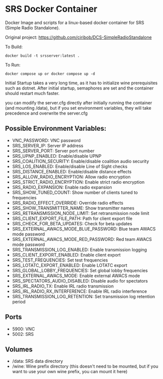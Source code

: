 # SRS Docker Container
Docker Image and scripts for a linux-based docker container for SRS (Simple Radio Standalone).

Original project: https://github.com/ciribob/DCS-SimpleRadioStandalone

To Build:

```
docker build -t srsserver:latest .
```

To Run:
```
docker compose up or docker compose up -d
```

Initial Startup takes a very long time, as it has to initialize wine prerequisites such as dotnet. After initial startup, semaphores are set and the container should restart much faster.

you can modify the server.cfg directly after initially running the container (and mounting /data), but if you set environment variables, they will take precedence and overwrite the server.cfg

## Possible Environment Variables:
- VNC_PASSWORD: VNC password
- SRS_SERVER_IP: Server IP address
- SRS_SERVER_PORT: Server port number
- SRS_UPNP_ENABLED: Enable/disable UPNP
- SRS_COALITION_SECURITY: Enable/disable coalition audio security
- SRS_LOS_ENABLED: Enable/disable Line of Sight checks
- SRS_DISTANCE_ENABLED: Enable/disable distance effects
- SRS_ALLOW_RADIO_ENCRYPTION: Allow radio encryption
- SRS_STRICT_RADIO_ENCRYPTION: Enable strict radio encryption
- SRS_RADIO_EXPANSION: Enable radio expansion
- SRS_SHOW_TUNED_COUNT: Show number of clients tuned to frequencies
- SRS_RADIO_EFFECT_OVERRIDE: Override radio effects
- SRS_SHOW_TRANSMITTER_NAME: Show transmitter names
- SRS_RETRANSMISSION_NODE_LIMIT: Set retransmission node limit
- SRS_CLIENT_EXPORT_FILE_PATH: Path for client export file
- SRS_CHECK_FOR_BETA_UPDATES: Check for beta updates
- SRS_EXTERNAL_AWACS_MODE_BLUE_PASSWORD: Blue team AWACS mode password
- SRS_EXTERNAL_AWACS_MODE_RED_PASSWORD: Red team AWACS mode password
- SRS_TRANSMISSION_LOG_ENABLED: Enable transmission logging
- SRS_CLIENT_EXPORT_ENABLED: Enable client export
- SRS_TEST_FREQUENCIES: Set test frequencies
- SRS_LOTATC_EXPORT_ENABLED: Enable LOTATC export
- SRS_GLOBAL_LOBBY_FREQUENCIES: Set global lobby frequencies
- SRS_EXTERNAL_AWACS_MODE: Enable external AWACS mode
- SRS_SPECTATORS_AUDIO_DISABLED: Disable audio for spectators
- SRS_IRL_RADIO_TX: Enable IRL radio transmission
- SRS_IRL_RADIO_RX_INTERFERENCE: Enable IRL radio interference
- SRS_TRANSMISSION_LOG_RETENTION: Set transmission log retention period

## Ports
- 5900: VNC
- 5002: SRS

## Volumes
- /data: SRS data directory
- /wine: Wine prefix directory (this doesn't need to be mounted, but if you want to use your own wine prefix, you can mount it here)

